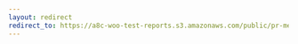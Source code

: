 ```yaml
---
layout: redirect
redirect_to: https://a8c-woo-test-reports.s3.amazonaws.com/public/pr-merge/37042/e2e/index.html
---
```

